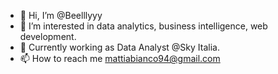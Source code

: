 - 👋 Hi, I’m @Beelllyyy
- 👀 I’m interested in data analytics, business intelligence, web development.
- 🌱 Currently working as Data Analyst @Sky Italia.
- 📫 How to reach me mattiabianco94@gmail.com

<!---
Beelllyyy/Beelllyyy is a ✨ special ✨ repository because its `README.md` (this file) appears on your GitHub profile.
You can click the Preview link to take a look at your changes.
--->
